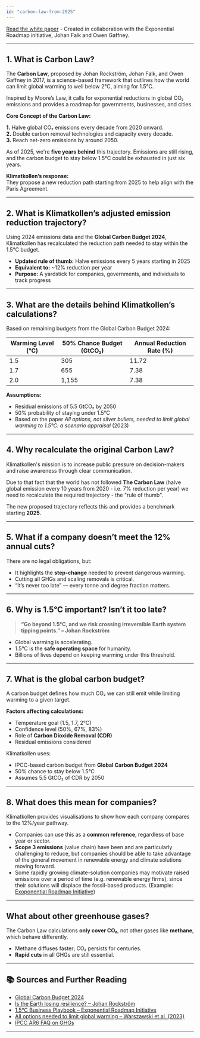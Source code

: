 ```yaml
---
id: "carbon-law-from-2025"
---
```


[Read the white paper](/reports/2025-06-19_ApplyingCarbonLawFrom2025.pdf) - Created in collaboration with the Exponential Roadmap initiative, Johan Falk and Owen Gaffney.

---

## 1. What is Carbon Law?

The **Carbon Law**, proposed by Johan Rockström, Johan Falk, and Owen Gaffney in 2017, is a science-based framework that outlines how the world can limit global warming to well below 2°C, aiming for 1.5°C. 

Inspired by Moore’s Law, it calls for exponential reductions in global CO₂ emissions and provides a roadmap for governments, businesses, and cities.

**Core Concept of the Carbon Law:**

**1.** Halve global CO₂ emissions every decade from 2020 onward.  
**2.** Double carbon removal technologies and capacity every decade.  
**3.** Reach net-zero emissions by around 2050.   

As of 2025, we're **five years behind** this trajectory. Emissions are still rising, and the carbon budget to stay below 1.5°C could be exhausted in just six years.

**Klimatkollen’s response:**  
They propose a new reduction path starting from 2025 to help align with the Paris Agreement.

---

## 2. What is Klimatkollen’s adjusted emission reduction trajectory?

Using 2024 emissions data and the **Global Carbon Budget 2024**, Klimatkollen has recalculated the reduction path needed to stay within the 1.5°C budget.

- **Updated rule of thumb:** Halve emissions every 5 years starting in 2025  
- **Equivalent to:** ~12% reduction per year  
- **Purpose:** A yardstick for companies, governments, and individuals to track progress

---

## 3. What are the details behind Klimatkollen’s calculations?

Based on remaining budgets from the Global Carbon Budget 2024:

| Warming Level (°C) | 50% Chance Budget (GtCO₂) | Annual Reduction Rate (%) |
|--------------------|---------------------------|----------------------------|
| 1.5                | 305                       | 11.72                      |
| 1.7                | 655                       | 7.38                       |
| 2.0                | 1,155                     | 7.38                       |


**Assumptions:**
- Residual emissions of 5.5 GtCO₂ by 2050
- 50% probability of staying under 1.5°C  
- Based on the paper *All options, not silver bullets, needed to limit global warming to 1.5°C: a scenario appraisal* (2023)

---

## 4. Why recalculate the original Carbon Law?

Klimatkollen's mission is to increase public pressure on decision-makers and raise awareness through clear communication.

Due to that fact that the world has not followed **The Carbon Law** (halve global emission every 10 years from 2020 - i.e. 7% reduction per year) we need to recalculate the required trajectory - the "rule of thumb". 

The new proposed trajectory reflects this and provides a benchmark starting **2025**.

---

## 5. What if a company doesn’t meet the 12% annual cuts?

There are no legal obligations, but:

- It highlights the **step-change** needed to prevent dangerous warming.
- Cutting all GHGs and scaling removals is critical.
- “It’s never too late” — every tonne and degree fraction matters.

---

## 6. Why is 1.5°C important? Isn’t it too late?

> **“Go beyond 1.5°C, and we risk crossing irreversible Earth system tipping points.” – Johan Rockström**

- Global warming is accelerating.  
- 1.5°C is the **safe operating space** for humanity.  
- Billions of lives depend on keeping warming under this threshold.

---

## 7. What is the global carbon budget?

A carbon budget defines how much CO₂ we can still emit while limiting warming to a given target.

**Factors affecting calculations:**
- Temperature goal (1.5, 1.7, 2°C)  
- Confidence level (50%, 67%, 83%)  
- Role of **Carbon Dioxide Removal (CDR)**  
- Residual emissions considered

Klimatkollen uses:
- IPCC-based carbon budget from **Global Carbon Budget 2024**  
- 50% chance to stay below 1.5°C  
- Assumes 5.5 GtCO₂ of CDR by 2050  

---

## 8. What does this mean for companies?

Klimatkollen provides visualisations to show how each company compares to the 12%/year pathway.

- Companies can use this as a **common reference**, regardless of base year or sector. 
- **Scope 3 emissions** (value chain) have been and are particularly challenging to reduce, but companies should be able to take advantage of the general movement in renewable energy and climate solutions moving forward.  
- Some rapidly growing climate-solution companies may motivate raised emissions over a period of time (e.g. renewable energy firms), since their solutions will displace the fossil-based products. (Example: [Exoponential Roadmap Initiative](https://exponentialroadmap.org/climate-solutions-framework/))

---

## What about other greenhouse gases?

The Carbon Law calculations **only cover CO₂**, not other gases like **methane**, which behave differently.

- Methane diffuses faster; CO₂ persists for centuries.
- **Rapid cuts** in all GHGs are still essential.

---

## 📚 Sources and Further Reading

- [Global Carbon Budget 2024](https://essd.copernicus.org/articles/17/965/2025/essd-17-965-2025.pdf)  
- [Is the Earth losing resilience? – Johan Rockström](https://www.linkedin.com/pulse/earth-losing-resilience-does-matter-part-3-what-all-mean-rockstr%C3%B6m-rukge/)  
- [1.5°C Business Playbook – Exponential Roadmap Initiative](https://exponentialroadmap.org/wp-content/uploads/2022/09/1.5C-business-playbook-v2.0.pdf)  
- [All options needed to limit global warming – Warszawski et al. (2023)](https://iopscience.iop.org/article/10.1088/1748-9326/abfeec)  
- [IPCC AR6 FAQ on GHGs](https://www.ipcc.ch/report/ar6/wg1/downloads/faqs/IPCC_AR6_WGI_FAQ_Chapter_05.pdf)  

---
